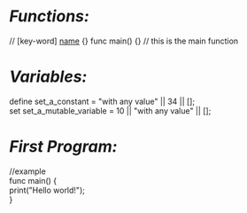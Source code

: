 # *Functions:*
// [key-word] [name]() {}
func main() {} // this is the main function

# *Variables:*
define set_a_constant = "with any value" || 34 || [];  
set set_a_mutable_variable = 10 || "with any value" || [];

# *First Program:*
//example  
func main() {  
    print("Hello world!");  
}  

